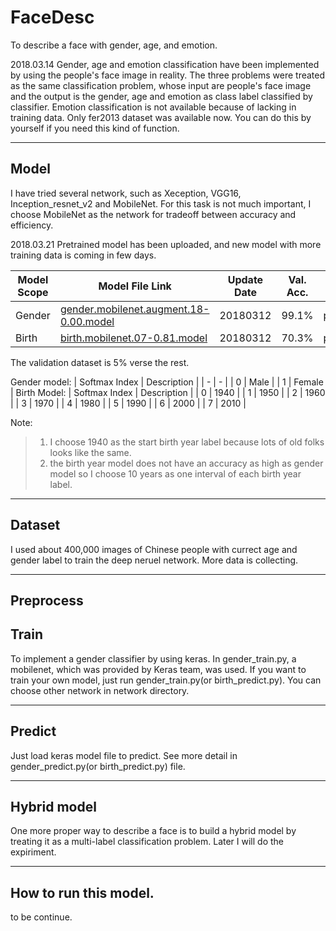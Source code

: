 # FaceDesc
To describe a face with gender, age, and emotion.

2018.03.14
Gender, age and emotion classification have been implemented by using the people's face image in reality. The three problems were treated as the same classification problem, whose input are people's face image and the output is the gender, age and emotion as class label classified by classifier. Emotion classification is not available because of lacking in training data. Only fer2013 dataset was available now. You can do this by yourself if you need this kind of function.

***

## Model
I have tried several network, such as Xeception, VGG16, Inception_resnet_v2 and MobileNet. For this task is not much important, I choose MobileNet as the network for tradeoff between accuracy and efficiency.

2018.03.21 Pretrained model has been uploaded, and new model with more training data is coming in few days.

| Model Scope | Model File Link | Update Date | Val. Acc. | Note |
| - | - | - | - | - |
| Gender | [gender.mobilenet.augment.18-0.00.model](https://pan.baidu.com/s/1svMqEQtSfpT2Nl3jVU0XlA) | 20180312 | 99.1% | password:doda | 
| Birth | [birth.mobilenet.07-0.81.model](https://pan.baidu.com/s/1vi92LYbC8toSrVsQCa9hwQ) | 20180312 | 70.3% | password:6w09 |

The validation dataset is 5% verse the rest.

Gender model:
| Softmax Index | Description | 
| - | - |
| 0 | Male |
| 1 | Female |
Birth Model:
| Softmax Index | Description | 
| 0 | 1940 |
| 1 | 1950 |
| 2 | 1960 |
| 3 | 1970 |
| 4 | 1980 |
| 5 | 1990 |
| 6 | 2000 |
| 7 | 2010 |

Note:
> 1. I choose 1940 as the start birth year label because lots of old folks looks like the same.
> 2. the birth year model does not have an accuracy as high as gender model so I choose 10 years as one interval of each birth year label.



***

## Dataset
I used about 400,000 images of Chinese people with currect age and gender label to train the deep neruel network. More data is collecting.

***

## Preprocess


## Train
To implement a gender classifier by using keras. In gender_train.py, a mobilenet, which was provided by Keras team, was used. If you want to train your own model, just run gender_train.py(or birth_predict.py). You can choose other network in network directory.

***

## Predict
Just load keras model file to predict. See more detail in gender_predict.py(or birth_predict.py) file.

***

## Hybrid model
One more proper way to describe a face is to build a hybrid model by treating it as a multi-label classification problem. Later I will do the expiriment.

***

## How to run this model.
to be continue.
